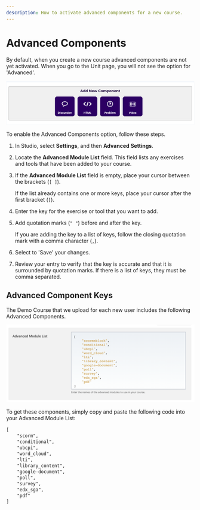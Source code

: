 ```yaml
---
description: How to activate advanced components for a new course.
---
```


# Advanced Components

By default, when you create a new course advanced components are not yet activated. When you go to the Unit page, you will not see the option for 'Advanced'.&#x20;

![](<../.gitbook/assets/Screen Shot 2020-11-20 at 14.47.31.png>)

To enable the Advanced Components option, follow these steps.

1. In Studio, select **Settings**, and then **Advanced Settings**.
2. Locate the **Advanced Module List** field. This field lists any exercises and tools that have been added to your course.
3.  If the **Advanced Module List** field is empty, place your cursor between the brackets (`[ ]`).

    If the list already contains one or more keys, place your cursor after the first bracket (`[`).
4. Enter the key for the exercise or tool that you want to add.
5.  Add quotation marks (`" "`) before and after the key.

    If you are adding the key to a list of keys, follow the closing quotation mark with a comma character (`,`).
6. Select to 'Save' your changes.&#x20;
7. Review your entry to verify that the key is accurate and that it is surrounded by quotation marks. If there is a list of keys, they must be comma separated.

## Advanced Component Keys&#x20;

The Demo Course that we upload for each new user includes the following Advanced Components.&#x20;

![](<../.gitbook/assets/Screen Shot 2020-12-21 at 18.05.56.png>)

To get these components, simply copy and paste the following code into your Advanced Module List:&#x20;

```
[
    "scorm",
    "conditional",
    "ubcpi",
    "word_cloud",
    "lti",
    "library_content",
    "google-document",
    "poll",
    "survey",
    "edx_sga",
    "pdf"
]
```

